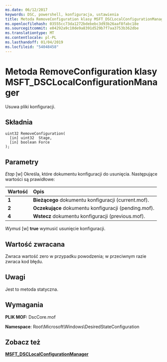 ```yaml
---
ms.date: 06/12/2017
keywords: DSC, powershell, konfiguracja, ustawienia
title: Metoda RemoveConfiguration klasy MSFT_DSCLocalConfigurationManager
ms.openlocfilehash: 03555cc73da1272bdebebc3d93b26aaf8fabc18e
ms.sourcegitcommit: e04292a9c10de9a8391d529b7f7aa3753b362dbe
ms.translationtype: MT
ms.contentlocale: pl-PL
ms.lasthandoff: 01/04/2019
ms.locfileid: "54048458"
---
```

# <a name="removeconfiguration-method-of-the-msftdsclocalconfigurationmanager-class"></a>Metoda RemoveConfiguration klasy MSFT_DSCLocalConfigurationManager

Usuwa pliki konfiguracji.

## <a name="syntax"></a>Składnia

```mof
uint32 RemoveConfiguration(
  [in] uint32  Stage,
  [in] boolean Force
);
```

## <a name="parameters"></a>Parametry

*Etap* \[w\] Określa, które dokumentu konfiguracji do usunięcia. Następujące wartości są prawidłowe:

|Wartość |Opis |
|:--- |:---|
|**1** | **Bieżącego** dokumentu konfiguracji (current.mof). |
|**2** | **Oczekujące** dokumentu konfiguracji (pending.mof).  |
|**4** | **Wstecz** dokumentu konfiguracji (previous.mof). |

*Wymuś* \[w\] **true** wymusić usunięcie konfiguracji.

## <a name="return-value"></a>Wartość zwracana

Zwraca wartość zero w przypadku powodzenia; w przeciwnym razie zwraca kod błędu.

## <a name="remarks"></a>Uwagi

Jest to metoda statyczna.

## <a name="requirements"></a>Wymagania

**PLIK MOF:** DscCore.mof

**Namespace**: Root\Microsoft\Windows\DesiredStateConfiguration

## <a name="see-also"></a>Zobacz też

[**MSFT_DSCLocalConfigurationManager**](msft-dsclocalconfigurationmanager.md)